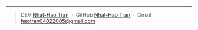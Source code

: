 



---

> DEV [Nhat-Hao Tran](https://dev.to/tranlynhathao) &nbsp;&middot;&nbsp;
> GitHub [Nhat-Hao Tran](https://github.com/tranlynhathao) &nbsp;&middot;&nbsp; Gmail haotran04022005@gmail.com
